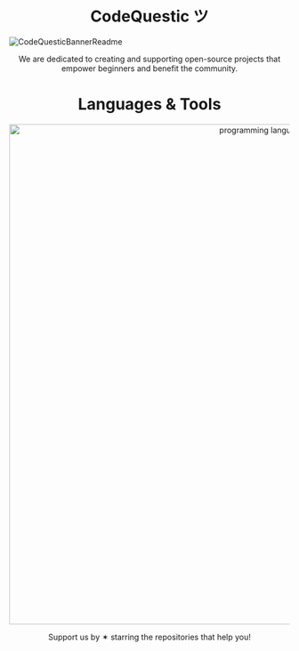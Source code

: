 <h1 align="center">CodeQuestic ツ</h1>

![CodeQuesticBannerReadme](https://github.com/CodeQuestic/.github/assets/83587918/7b0355bb-be31-43d7-abac-b1dd48798229)

<p align="center">We are dedicated to creating and supporting open-source projects that empower beginners and benefit the community.</p>

<h1 align="center">Languages & Tools</h1>
<p align="center">
  <img width="900px" src="https://skillicons.dev/icons?i=c,cpp,py,bash,powershell,androidstudio,flutter,arduino,html,css,js,php,bootstrap,react,vue,redux,materialui,nodejs,express,firebase,mysql,mongodb,linux,docker&theme=dark&perline=12" alt="programming languages" />
</p>

<p align="center">Support us by ✶ starring the repositories that help you!</p>
